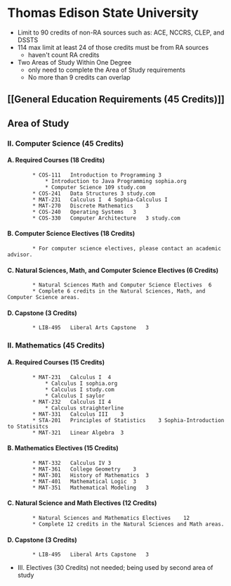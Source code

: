 # Thomas Edison State University

* Limit to 90 credits of non-RA sources such as: ACE, NCCRS, CLEP, and DSSTS
* 114 max limit at least 24 of those credits must be from RA sources
  * haven't count RA credits
* Two Areas of Study Within One Degree
  * only need to complete the Area of Study requirements
  * No more than 9 credits can overlap

## [[General Education Requirements (45 Credits)]]

## Area of Study

### II. Computer Science (45 Credits)

#### A. Required Courses (18 Credits)
			* COS-111 	Introduction to Programming	3
				* Introduction to Java Programming sophia.org
				* Computer Science 109 study.com
			* COS-241 	Data Structures	3 study.com
			* MAT-231 	Calculus I	4 Sophia-Calculus I
			* MAT-270 	Discrete Mathematics	3
			* COS-240 	Operating Systems	3
			* COS-330 	Computer Architecture	3 study.com
#### B. Computer Science Electives (18 Credits)
			* For computer science electives, please contact an academic advisor.
#### C. Natural Sciences, Math, and Computer Science Electives (6 Credits)
			* Natural Sciences Math and Computer Science Electives	6
			* Complete 6 credits in the Natural Sciences, Math, and Computer Science areas.
#### D. Capstone (3 Credits)
			* LIB-495 	Liberal Arts Capstone	3

### II. Mathematics (45 Credits)

#### A. Required Courses (15 Credits)
			* MAT-231 	Calculus I	4
				* Calculus I sophia.org
				* Calculus I study.com
				* Calculus I saylor
			* MAT-232 	Calculus II	4
				* Calculus straighterline
			* MAT-331 	Calculus III	3
			* STA-201 	Principles of Statistics	3 Sophia-Introduction to Statisitcs
			* MAT-321 	Linear Algebra	3
#### B. Mathematics Electives (15 Credits)
			* MAT-332 	Calculus IV	3
			* MAT-361 	College Geometry	3
			* MAT-301 	History of Mathematics	3
			* MAT-401 	Mathematical Logic	3
			* MAT-351 	Mathematical Modeling	3
#### C. Natural Science and Math Electives (12 Credits)
			* Natural Sciences and Mathematics Electives	12
			* Complete 12 credits in the Natural Sciences and Math areas.
#### D. Capstone (3 Credits)
			* LIB-495 	Liberal Arts Capstone	3
* III. Electives (30 Credits) not needed; being used by second area of study
